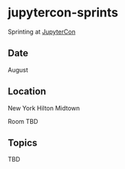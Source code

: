 # jupytercon-sprints

Sprinting at [JupyterCon](https://conferences.oreilly.com/jupyter/jup-ny)

## Date

August

## Location

New York Hilton Midtown

Room TBD

## Topics

TBD

